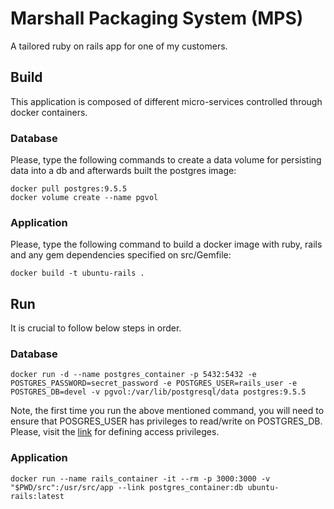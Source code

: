 # Marshall Packaging System (MPS)

A tailored ruby on rails app for one of my customers.

## Build 

This application is composed of different micro-services controlled through docker containers. 

### Database

Please, type the following commands to create a data volume for persisting data into a db and afterwards built the postgres image:

```
docker pull postgres:9.5.5
docker volume create --name pgvol
```

### Application

Please, type the following command to build a docker image with ruby, rails and any gem dependencies specified on src/Gemfile:

```
docker build -t ubuntu-rails .
```

## Run

It is crucial to follow below steps in order. 

### Database

```
docker run -d --name postgres_container -p 5432:5432 -e POSTGRES_PASSWORD=secret_password -e POSTGRES_USER=rails_user -e POSTGRES_DB=devel -v pgvol:/var/lib/postgresql/data postgres:9.5.5
```

Note, the first time you run the above mentioned command, you will need to ensure that POSGRES_USER has privileges to read/write on POSTGRES_DB. Please, visit the [link](https://www.postgresql.org/docs/9.5/static/sql-grant.html) for defining access privileges.

### Application

```
docker run --name rails_container -it --rm -p 3000:3000 -v "$PWD/src":/usr/src/app --link postgres_container:db ubuntu-rails:latest
```
